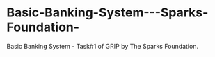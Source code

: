 # Basic-Banking-System---Sparks-Foundation-
Basic Banking System - Task#1 of GRIP by The Sparks Foundation.

